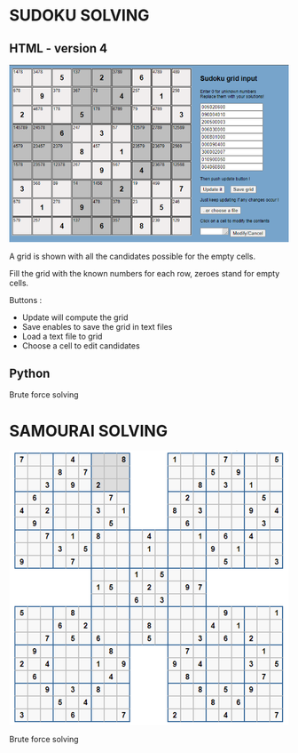 # SUDOKU SOLVING

## HTML - version 4

![Sudoku grid](sudoku_grid.png)

A grid is shown with all the candidates possible for the empty cells.

Fill the grid with the known numbers for each row, zeroes stand for empty cells.

Buttons : 

- Update will compute the grid
- Save enables to save the grid in text files
- Load a text file  to grid
- Choose a cell to edit candidates

## Python

Brute force solving 

# SAMOURAI SOLVING

![Sudoku grid](Sudoku_samourai.png)

Brute force solving
